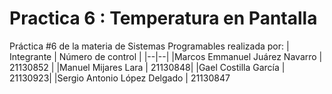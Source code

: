 # Practica 6 : Temperatura en Pantalla
Práctica #6 de la materia de Sistemas Programables realizada por:
| Integrante | Número de control |
|--|--|
|Marcos Emmanuel Juárez Navarro | 21130852  |
|Manuel Mijares Lara | 21130848|
|Gael Costilla García | 21130923|
|Sergio Antonio López Delgado | 21130847
